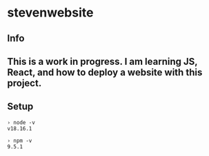 # stevenwebsite

## Info
This is a work in progress. I am learning JS, React, and how to deploy a website with this project.
---
## Setup
```
› node -v
v18.16.1

› npm -v
9.5.1
```
